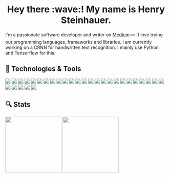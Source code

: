 
<h1 align='center'>Hey there :wave:! My name is Henry Steinhauer.</h1>

I'm a passionate software developer and writer on [Medium](https://henrysteinhauer.medium.com/) :pencil2:. I love trying out programming languages, frameworks and libraries. I am currently working on a CRNN for handwritten text recognition. I mainly use Python and Tensorflow for this.

## :wrench: Technologies & Tools

![](https://img.shields.io/badge/Kotlin-informational?style=flat&logo=kotlin&logoColor=white&color=001482)
![](https://img.shields.io/badge/Ktor-informational?style=flat&logo=kotlin&logoColor=white&color=001482)
![](https://img.shields.io/badge/MockK-informational?style=flat&logo=kotlin&logoColor=white&color=001482)
![](https://img.shields.io/badge/Ruby-informational?style=flat&logo=ruby&logoColor=white&color=001482)
![](https://img.shields.io/badge/TS-informational?style=flat&logo=typescript&logoColor=white&color=001482)
![](https://img.shields.io/badge/JS-informational?style=flat&logo=javascript&logoColor=white&color=001482)
![](https://img.shields.io/badge/C%23-informational?style=flat&logo=c-sharp&logoColor=white&color=001482)
![](https://img.shields.io/badge/Vue-informational?style=flat&logo=vue.js&logoColor=white&color=052AF7)
![](https://img.shields.io/badge/React-informational?style=flat&logo=react&logoColor=white&color=052AF7)
![](https://img.shields.io/badge/Ruby_on_Rails-informational?style=flat&logo=ruby-on-rails&logoColor=white&color=052AF7)
![](https://img.shields.io/badge/OpenAPI-informational?style=flat&logo=openapi-initiative&logoColor=white&color=2E4159)
![](https://img.shields.io/badge/Docker-informational?style=flat&logo=docker&logoColor=white&color=2E4159)
![](https://img.shields.io/badge/Heroku-informational?style=flat&logo=heroku&logoColor=white&color=2E4159)
![](https://img.shields.io/badge/Git-informational?style=flat&logo=git&logoColor=white&color=2E4159)
![](https://img.shields.io/badge/Gitlab-informational?style=flat&logo=gitlab&logoColor=white&color=2E4159)
![](https://img.shields.io/badge/Bash-informational?style=flat&logo=gnu-bash&logoColor=white&color=2E4159)
![](https://img.shields.io/badge/HikariCP-informational?style=flat&logo=hicari&logoColor=white&color=2E4159)
![](https://img.shields.io/badge/JSON-informational?style=flat&logo=json&logoColor=white&color=2E4159)
![](https://img.shields.io/badge/JSON_Web_Tokens-informational?style=flat&logo=json-web-tokens&logoColor=white&color=2E4159)
![](https://img.shields.io/badge/Google_Anayltics-informational?style=flat&logo=google-analytics&logoColor=white&color=2E4159)
![](https://img.shields.io/badge/Github_Actions-informational?style=flat&logo=github-actions&logoColor=white&color=2E4159)
![](https://img.shields.io/badge/Webpack-informational?style=flat&logo=webpack&logoColor=white&color=2E4159)
![](https://img.shields.io/badge/HTML-informational?style=flat&logo=html5&logoColor=white&color=F7BD05)
![](https://img.shields.io/badge/Newsletter_HTML-informational?style=flat&logo=html5&logoColor=white&color=F7BD05)
![](https://img.shields.io/badge/CSS-informational?style=flat&logo=css3&logoColor=white&color=F7BD05)
![](https://img.shields.io/badge/SCSS-informational?style=flat&logo=sass&logoColor=white&color=F7BD05)
![](https://img.shields.io/badge/SVG-informational?style=flat&logo=svg&logoColor=white&color=F7BD05)
![](https://img.shields.io/badge/TWIG-informational?style=flat&logo=twig&logoColor=white&color=F7BD05)
![](https://img.shields.io/badge/DB-MySQL-informational?style=flat&logo=MySQL&logoColor=white&color=A3BF65)
![](https://img.shields.io/badge/DB-PostgreSQL-informational?style=flat&logo=PostgreSQL&logoColor=white&color=A3BF65)

## :mag: Stats

<div>
  <img height="175em" src="https://github-readme-stats.vercel.app/api?username=H3nSte1n&show_icons=true&theme=dark&count_private=true" />
  <img height="175em" src="https://github-readme-stats.vercel.app/api/top-langs/?username=H3nSte1n&langs_count=6&layout=compact&theme=dark" />
</div>

<!--
Here are some ideas to get you started:

- 🔭 I’m currently working on ...
- 🌱 I’m currently learning ...
- 👯 I’m looking to collaborate on ...
- 🤔 I’m looking for help with ...
- 💬 Ask me about ...
- 📫 How to reach me: ...
- 😄 Pronouns: ...
- ⚡ Fun fact: ...
-->
